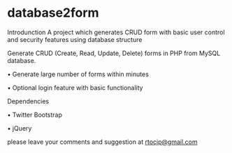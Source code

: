 # database2form
Introdunction
A project which generates CRUD form with basic user control and security features using database structure

Generate CRUD (Create, Read, Update, Delete) forms in PHP  from MySQL database.

•	Generate large number of forms within minutes

•	Optional login feature with basic functionality

Dependencies

•	Twitter Bootstrap

•	jQuery

please leave your comments and suggestion at rtocjp@gmail.com
